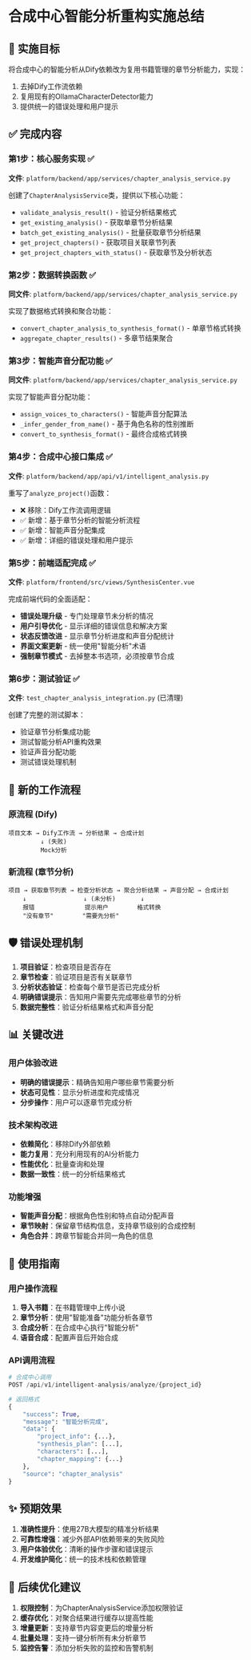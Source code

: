 # 合成中心智能分析重构实施总结

## 🎯 实施目标
将合成中心的智能分析从Dify依赖改为复用书籍管理的章节分析能力，实现：
1. 去掉Dify工作流依赖
2. 复用现有的OllamaCharacterDetector能力
3. 提供统一的错误处理和用户提示

## ✅ 完成内容

### 第1步：核心服务实现 ✅
**文件**: `platform/backend/app/services/chapter_analysis_service.py`

创建了`ChapterAnalysisService`类，提供以下核心功能：
- `validate_analysis_result()` - 验证分析结果格式
- `get_existing_analysis()` - 获取单章节分析结果  
- `batch_get_existing_analysis()` - 批量获取章节分析结果
- `get_project_chapters()` - 获取项目关联章节列表
- `get_project_chapters_with_status()` - 获取章节及分析状态

### 第2步：数据转换函数 ✅
**同文件**: `platform/backend/app/services/chapter_analysis_service.py`

实现了数据格式转换和聚合功能：
- `convert_chapter_analysis_to_synthesis_format()` - 单章节格式转换
- `aggregate_chapter_results()` - 多章节结果聚合

### 第3步：智能声音分配功能 ✅
**同文件**: `platform/backend/app/services/chapter_analysis_service.py`

实现了智能声音分配功能：
- `assign_voices_to_characters()` - 智能声音分配算法
- `_infer_gender_from_name()` - 基于角色名称的性别推断
- `convert_to_synthesis_format()` - 最终合成格式转换

### 第4步：合成中心接口集成 ✅
**文件**: `platform/backend/app/api/v1/intelligent_analysis.py`

重写了`analyze_project()`函数：
- ❌ 移除：Dify工作流调用逻辑
- ✅ 新增：基于章节分析的智能分析流程
- ✅ 新增：智能声音分配集成
- ✅ 新增：详细的错误处理和用户提示

### 第5步：前端适配完成 ✅
**文件**: `platform/frontend/src/views/SynthesisCenter.vue`

完成前端代码的全面适配：
- **错误处理升级** - 专门处理章节未分析的情况
- **用户引导优化** - 显示详细的错误信息和解决方案  
- **状态反馈改进** - 显示章节分析进度和声音分配统计
- **界面文案更新** - 统一使用"智能分析"术语
- **强制章节模式** - 去掉整本书选项，必须按章节合成

### 第6步：测试验证 ✅
**文件**: `test_chapter_analysis_integration.py` (已清理)

创建了完整的测试脚本：
- 验证章节分析集成功能
- 测试智能分析API重构效果
- 验证声音分配功能
- 测试错误处理机制

## 🔄 新的工作流程

### 原流程 (Dify)
```
项目文本 → Dify工作流 → 分析结果 → 合成计划
         ↓ (失败)
         Mock分析
```

### 新流程 (章节分析)
```
项目 → 获取章节列表 → 检查分析状态 → 聚合分析结果 → 声音分配 → 合成计划
    ↓                ↓ (未分析)       ↓
    报错              提示用户        格式转换
    "没有章节"        "需要先分析"
```

## 🛡️ 错误处理机制

1. **项目验证**：检查项目是否存在
2. **章节检查**：验证项目是否有关联章节
3. **分析状态验证**：检查每个章节是否已完成分析
4. **明确错误提示**：告知用户需要先完成哪些章节的分析
5. **数据完整性**：验证分析结果格式和声音分配

## 📊 关键改进

### 用户体验改进
- **明确的错误提示**：精确告知用户哪些章节需要分析
- **状态可见性**：显示分析进度和完成情况
- **分步操作**：用户可以逐章节完成分析

### 技术架构改进
- **依赖简化**：移除Dify外部依赖
- **能力复用**：充分利用现有的AI分析能力
- **性能优化**：批量查询和处理
- **数据一致性**：统一的分析结果格式

### 功能增强
- **智能声音分配**：根据角色性别和特点自动分配声音
- **章节映射**：保留章节结构信息，支持章节级别的合成控制
- **角色合并**：跨章节智能合并同一角色的信息

## 🎯 使用指南

### 用户操作流程
1. **导入书籍**：在书籍管理中上传小说
2. **章节分析**：使用"智能准备"功能分析各章节
3. **合成分析**：在合成中心执行"智能分析"
4. **语音合成**：配置声音后开始合成

### API调用流程
```python
# 合成中心调用
POST /api/v1/intelligent-analysis/analyze/{project_id}

# 返回格式
{
    "success": True,
    "message": "智能分析完成", 
    "data": {
        "project_info": {...},
        "synthesis_plan": [...],
        "characters": [...],
        "chapter_mapping": {...}
    },
    "source": "chapter_analysis"
}
```

## ✨ 预期效果

1. **准确性提升**：使用27B大模型的精准分析结果
2. **可靠性增强**：减少外部API依赖带来的失败风险
3. **用户体验优化**：清晰的操作步骤和错误提示
4. **开发维护简化**：统一的技术栈和依赖管理

## 🔧 后续优化建议

1. **权限控制**：为ChapterAnalysisService添加权限验证
2. **缓存优化**：对聚合结果进行缓存以提高性能
3. **增量更新**：支持章节内容变更后的增量分析
4. **批量处理**：支持一键分析所有未分析章节
5. **监控告警**：添加分析失败的监控和告警机制